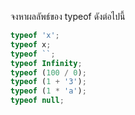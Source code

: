 จงหาผลลัพธ์ของ typeof ดังต่อไปนี้

```js
typeof 'x';
typeof x;
typeof ``;
typeof Infinity;
typeof (100 / 0);
typeof (1 + '3');
typeof (1 * 'a');
typeof null;
```
